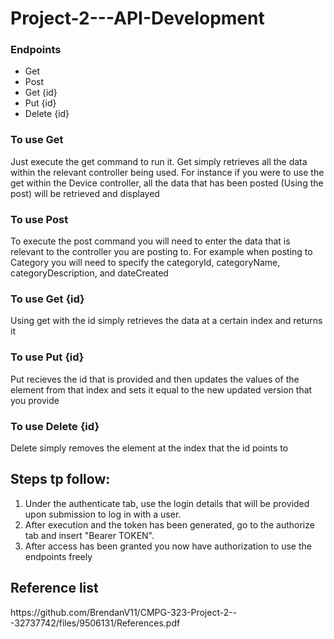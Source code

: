 # Project-2---API-Development

<h3>Endpoints</h3>
  <ul>
    <li>Get</li>
    <li>Post</li>
    <li>Get {id}</li>
    <li>Put {id}</li>
    <li>Delete {id}</li>
  </ul>
  
  <h3>To use Get</h3>
  <p>Just execute the get command to run it. Get simply retrieves all the data within the relevant controller being used. For instance if you were to use the get within the Device controller, all the data that has been posted (Using the post) will be retrieved and displayed</p>
  
 <h3>To use Post</h3>
  <p>To execute the post command you will need to enter the data that is relevant to the controller you are posting to. For example when posting to Category you will need to specify the categoryId, categoryName, categoryDescription, and dateCreated </p>

 <h3>To use Get {id}</h3>
<p>Using get with the id simply retrieves the data at a certain index and returns it</p>

 <h3>To use Put {id}</h3>
<p>Put recieves the id that is provided and then updates the values of the element from that index and sets it equal to the new updated version that you provide</p>

 <h3>To use Delete {id}</h3>
<p>Delete simply removes the element at the index that the id points to</p>

<h2>Steps tp follow:</h2>
<ol>
  <li>Under the authenticate tab, use the login details that will be provided upon submission to log in with a user.</li>
  <li>After execution and the token has been generated, go to the authorize tab and insert "Bearer TOKEN".</li>
    <li>After access has been granted you now have authorization to use the endpoints freely</li>
</ol>

<h2>Reference list</h2>

<p>https://github.com/BrendanV11/CMPG-323-Project-2---32737742/files/9506131/References.pdf</p>
